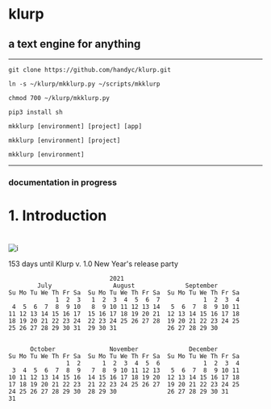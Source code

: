 # klurp

## a text engine for anything

***

`git clone https://github.com/handyc/klurp.git`

`ln -s ~/klurp/mkklurp.py ~/scripts/mkklurp`

`chmod 700 ~/klurp/mkklurp.py`

`pip3 install sh`

`mkklurp [environment] [project] [app]`

`mkklurp [environment] [project]`

`mkklurp [environment]`

***

### documentation in progress

#
# 1. Introduction
#

![i](https://openphilology.eu/media/pages/news/524279882-1558970201/newsdatech2019.05.png)



 153 days until Klurp v. 1.0 New Year's release party

````
                            2021
        July                 August              September        
Su Mo Tu We Th Fr Sa  Su Mo Tu We Th Fr Sa  Su Mo Tu We Th Fr Sa  
             1  2  3   1  2  3  4  5  6  7            1  2  3  4  
 4  5  6  7  8  9 10   8  9 10 11 12 13 14   5  6  7  8  9 10 11  
11 12 13 14 15 16 17  15 16 17 18 19 20 21  12 13 14 15 16 17 18  
18 19 20 21 22 23 24  22 23 24 25 26 27 28  19 20 21 22 23 24 25  
25 26 27 28 29 30 31  29 30 31              26 27 28 29 30        
                                                                  

      October               November              December        
Su Mo Tu We Th Fr Sa  Su Mo Tu We Th Fr Sa  Su Mo Tu We Th Fr Sa  
                1  2      1  2  3  4  5  6            1  2  3  4  
 3  4  5  6  7  8  9   7  8  9 10 11 12 13   5  6  7  8  9 10 11  
10 11 12 13 14 15 16  14 15 16 17 18 19 20  12 13 14 15 16 17 18  
17 18 19 20 21 22 23  21 22 23 24 25 26 27  19 20 21 22 23 24 25  
24 25 26 27 28 29 30  28 29 30              26 27 28 29 30 31     
31                                                                
